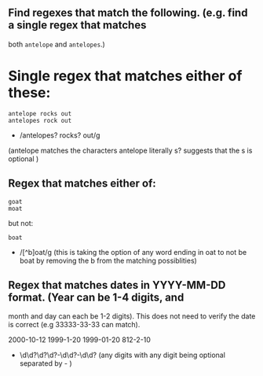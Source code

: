 ## Find regexes that match the following. (e.g. find a single regex that matches
both `antelope` and `antelopes`.)

# Single regex that matches either of these: 

    antelope rocks out
    antelopes rock out


* /antelopes? rocks? out/g 

(antelope matches the characters antelope literally s? suggests that the s is optional )
## Regex that matches either of: 

    goat
    moat

  but not:

    boat

* /[^b]oat/g
(this is taking the option of any word ending in oat to not be boat by removing the b from the matching possiblities)
## Regex that matches dates in YYYY-MM-DD format. (Year can be 1-4 digits, and
  month and day can each be 1-2 digits). This does not need to verify the date
  is correct (e.g 33333-33-33 can match).

  2000-10-12
  1999-1-20
  1999-01-20
  812-2-10

* \d\d?\d?\d?-\d\d?-\d\d?
(any digits with any digit being optional separated by - )